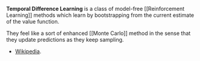 __Temporal Difference Learning__ is a class of model-free [[Reinforcement Learning]] methods which learn by bootstrapping from the current estimate of the value function.

They feel like a sort of enhanced [[Monte Carlo]] method in the sense that they update predictions as they keep sampling.

- [Wikipedia](https://en.wikipedia.org/wiki/Temporal_difference_learning).